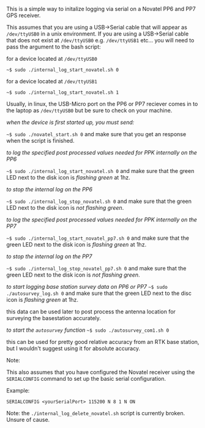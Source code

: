 This is a simple way to initalize logging via serial on a Novatel PP6 and PP7 GPS receiver.

This assumes that you are using a USB->Serial cable that will appear as `/dev/ttyUSB0`
in a unix environment. If you are using a USB->Serial cable that does not exist at `/dev/ttyUSB0`
e.g. `/dev/ttyUSB1` etc... you will need to pass the argument to the bash script:

for a device located at `/dev/ttyUSB0`

`~$ sudo ./internal_log_start_novatel.sh 0` 

for a device located at `/dev/ttyUSB1`

`~$ sudo ./internal_log_start_novatel.sh 1`


Usually, in linux, the USB-Micro port on the PP6 or PP7 reciever comes in to the laptop as
`/dev/ttyUSB0` but be sure to check on your machine. 

*when the device is first started up, you must send:*

`~$ sudo ./novatel_start.sh 0` and make sure that you get an <OK> response when the 
script is finished.

*to log the specified post processed values needed for PPK internally on the PP6*

`~$ sudo ./internal_log_start_novatel.sh 0` and make sure that the green LED next to the 
disk icon is *flashing green* at 1hz.

*to stop the internal log on the PP6*

`~$ sudo ./internal_log_stop_novatel.sh 0` and make sure that the green LED next to the 
disk icon is *not flashing green*.

*to log the specified post processed values needed for PPK internally on the PP7*

`~$ sudo ./internal_log_start_novatel_pp7.sh 0` and make sure that the green LED next to the 
disk icon is *flashing green* at 1hz.

*to stop the internal log on the PP7*

`~$ sudo ./internal_log_stop_novatel_pp7.sh 0` and make sure that the green LED next to the 
disk icon is *not flashing green*.

*to start logging base station survey data on PP6 or PP7*
`~$ sudo ./autosurvey_log.sh 0` and make sure that the green LED next to the disc icon is *flashing green* at 1hz.

this data can be used later to post process the antenna location for surveying the basestation accurately. 

*to start the `autosurvey` function*
`~$ sudo ./autosurvey_com1.sh 0`

this can be used for pretty good relative accuracy from an RTK base station, but I wouldn't suggest using it for absolute accuracy. 

Note:

This also assumes that you have configured the Novatel receiver using the `SERIALCONFIG`
command to set up the basic serial configuration.

Example:

`SERIALCONFIG <yourSerialPort> 115200 N 8 1 N ON`

Note: the `./internal_log_delete_novatel.sh` script is currently broken. Unsure of cause. 
